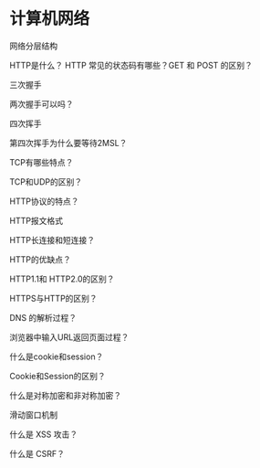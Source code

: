 # 计算机网络

网络分层结构 

HTTP是什么？ HTTP 常见的状态码有哪些？GET 和 POST 的区别？ 

三次握手 

两次握手可以吗？ 

四次挥手 

第四次挥手为什么要等待2MSL？ 

TCP有哪些特点？ 

TCP和UDP的区别？ 

HTTP协议的特点？ 

HTTP报文格式 

HTTP长连接和短连接？ 

HTTP的优缺点？ 

HTTP1.1和 HTTP2.0的区别？ 

HTTPS与HTTP的区别？ 

 DNS 的解析过程？ 

 浏览器中输入URL返回页面过程？ 

 什么是cookie和session？ 

 Cookie和Session的区别？ 

 什么是对称加密和非对称加密？ 

 滑动窗口机制 

 什么是 XSS 攻击？ 

 什么是 CSRF？